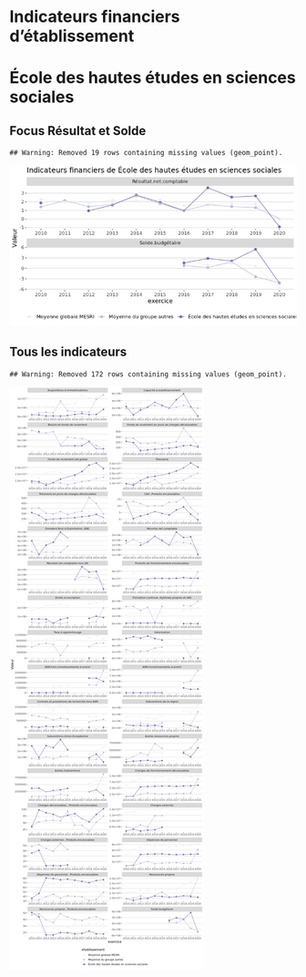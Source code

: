 Indicateurs financiers d’établissement
================

# École des hautes études en sciences sociales

## Focus Résultat et Solde

    ## Warning: Removed 19 rows containing missing values (geom_point).

![](école_des_hautes_études_en_sciences_sociales_files/figure-gfm/etab.focus-1.png)<!-- -->

## Tous les indicateurs

    ## Warning: Removed 172 rows containing missing values (geom_point).

![](école_des_hautes_études_en_sciences_sociales_files/figure-gfm/etab-1.png)<!-- -->
